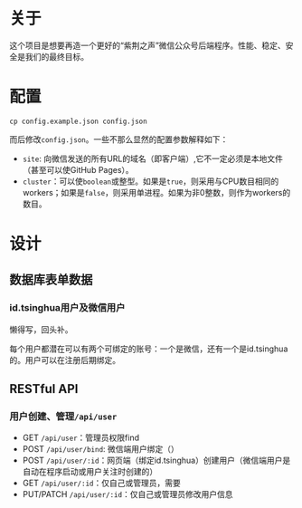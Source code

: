 # 关于
这个项目是想要再造一个更好的“紫荆之声”微信公众号后端程序。性能、稳定、安全是我们的最终目标。


# 配置
```shell
cp config.example.json config.json
```

而后修改`config.json`。一些不那么显然的配置参数解释如下：
* `site`: 向微信发送的所有URL的域名（即客户端）,它不一定必须是本地文件（甚至可以使GitHub Pages）。
* `cluster`：可以使`boolean`或整型。如果是`true`，则采用与CPU数目相同的workers；如果是`false`，则采用单进程。如果为非0整数，则作为workers的数目。


# 设计

## 数据库表单数据

### id.tsinghua用户及微信用户
懒得写，回头补。

每个用户都潜在可以有两个可绑定的账号：一个是微信，还有一个是id.tsinghua的。用户可以在注册后期绑定。

## RESTful API
### 用户创建、管理`/api/user`
* GET `/api/user`：管理员权限find
* POST `/api/user/bind`: 微信端用户绑定（） 
* POST `/api/user/:id`：网页端（绑定id.tsinghua）创建用户（微信端用户是自动在程序启动或用户关注时创建的）
* GET `/api/user/:id`：仅自己或管理员，需要
* PUT/PATCH `/api/user/:id`：仅自己或管理员修改用户信息
